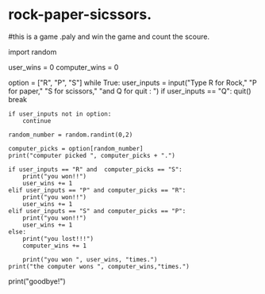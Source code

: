 # rock-paper-sicssors.

#this is a game .paly and win the game and count the scoure.


import random

user_wins = 0
computer_wins = 0

option = ["R", "P", "S"]
while True:
    user_inputs = input("Type R for Rock,"
                             "P for paper,"
                             "S for scissors,"
                         "and Q for quit : ")
    if user_inputs == "Q":
        quit()
        break


    if user_inputs not in option:
        continue

    random_number = random.randint(0,2)

    computer_picks = option[random_number]
    print("computer picked ", computer_picks + ".")

    if user_inputs == "R" and  computer_picks == "S":
        print("you won!!")
        user_wins += 1
    elif user_inputs == "P" and computer_picks == "R":
        print("you won!!")
        user_wins += 1
    elif user_inputs == "S" and computer_picks == "P":
        print("you won!!")
        user_wins += 1
    else:
        print("you lost!!!")
        computer_wins += 1

        print("you won ", user_wins, "times.")
    print("the computer wons ", computer_wins,"times.")
print("goodbye!")
